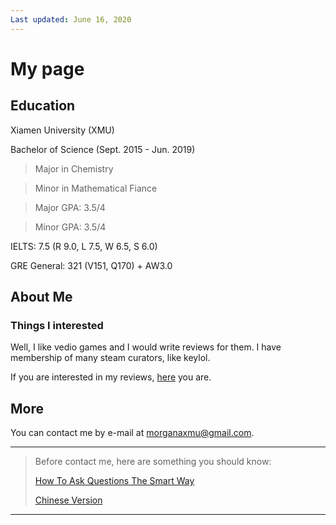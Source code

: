 ```yaml
---
Last updated: June 16, 2020
---
```

# My page

## Education

Xiamen University (XMU)

Bachelor of Science (Sept. 2015 - Jun. 2019)

> Major in Chemistry

> Minor in Mathematical Fiance

> Major GPA: 3.5/4

> Minor GPA: 3.5/4

IELTS: 7.5 (R 9.0, L 7.5, W 6.5, S 6.0)

GRE General: 321 (V151, Q170) + AW3.0

## About Me
### Things I interested

Well, I like vedio games and I would write reviews for them. I have membership of many steam curators, like keylol.

If you are interested in my reviews, [here](https://github.com/morganaxmu/My-reviews-of-games) you are.

## More

You can contact me by e-mail at morganaxmu@gmail.com.

* * *
> Before contact me, here are something you should know:
>
> [How To Ask Questions The Smart Way](http://www.catb.org/%7Eesr/faqs/smart-questions.html)
>
> [Chinese Version](https://github.com/ryanhanwu/How-To-Ask-Questions-The-Smart-Way/blob/master/README-zh_CN.md)
* * *


